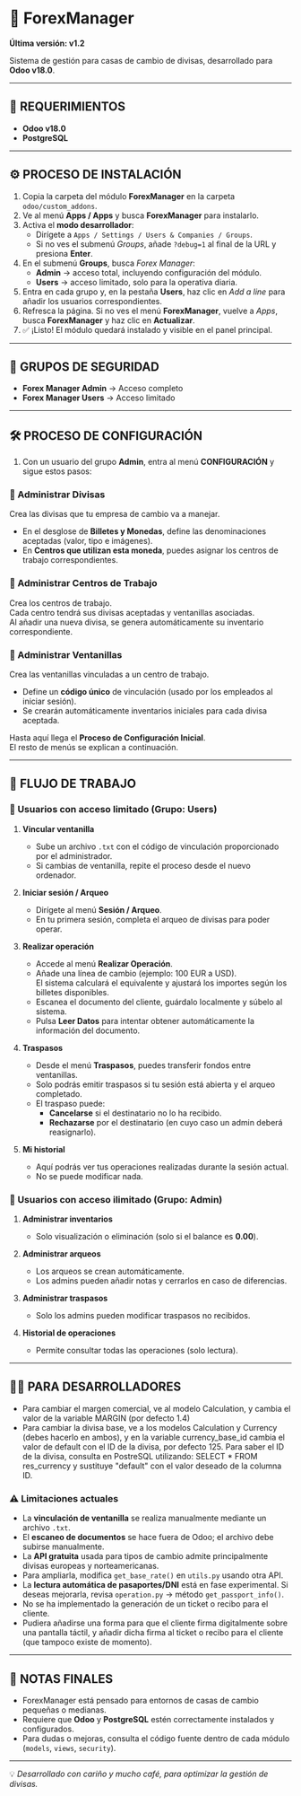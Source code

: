 # 💱 ForexManager
**Última versión: v1.2**

Sistema de gestión para casas de cambio de divisas, desarrollado para **Odoo v18.0**.

---

## 🧩 REQUERIMIENTOS

- **Odoo v18.0**
- **PostgreSQL**

---

## ⚙️ PROCESO DE INSTALACIÓN

1. Copia la carpeta del módulo **ForexManager** en la carpeta `odoo/custom_addons`.
2. Ve al menú **Apps / Apps** y busca **ForexManager** para instalarlo.
3. Activa el **modo desarrollador**:
   - Dirígete a `Apps / Settings / Users & Companies / Groups`.
   - Si no ves el submenú *Groups*, añade `?debug=1` al final de la URL y presiona **Enter**.
4. En el submenú **Groups**, busca *Forex Manager*:
   - **Admin** → acceso total, incluyendo configuración del módulo.
   - **Users** → acceso limitado, solo para la operativa diaria.
5. Entra en cada grupo y, en la pestaña **Users**, haz clic en *Add a line* para añadir los usuarios correspondientes.
6. Refresca la página. Si no ves el menú **ForexManager**, vuelve a *Apps*, busca **ForexManager** y haz clic en **Actualizar**.
7. ✅ ¡Listo! El módulo quedará instalado y visible en el panel principal.

---

## 👥 GRUPOS DE SEGURIDAD

- **Forex Manager Admin** → Acceso completo
- **Forex Manager Users** → Acceso limitado

---

## 🛠️ PROCESO DE CONFIGURACIÓN

1. Con un usuario del grupo **Admin**, entra al menú **CONFIGURACIÓN** y sigue estos pasos:

### 🔸 Administrar Divisas
Crea las divisas que tu empresa de cambio va a manejar.
- En el desglose de **Billetes y Monedas**, define las denominaciones aceptadas (valor, tipo e imágenes).
- En **Centros que utilizan esta moneda**, puedes asignar los centros de trabajo correspondientes.

### 🔸 Administrar Centros de Trabajo
Crea los centros de trabajo.  
Cada centro tendrá sus divisas aceptadas y ventanillas asociadas.  
Al añadir una nueva divisa, se genera automáticamente su inventario correspondiente.

### 🔸 Administrar Ventanillas
Crea las ventanillas vinculadas a un centro de trabajo.
- Define un **código único** de vinculación (usado por los empleados al iniciar sesión).
- Se crearán automáticamente inventarios iniciales para cada divisa aceptada.

Hasta aquí llega el **Proceso de Configuración Inicial**.  
El resto de menús se explican a continuación.

---

## 💼 FLUJO DE TRABAJO

### 👤 Usuarios con acceso limitado (Grupo: Users)

1. **Vincular ventanilla**
   - Sube un archivo `.txt` con el código de vinculación proporcionado por el administrador.
   - Si cambias de ventanilla, repite el proceso desde el nuevo ordenador.

2. **Iniciar sesión / Arqueo**
   - Dirígete al menú **Sesión / Arqueo**.
   - En tu primera sesión, completa el arqueo de divisas para poder operar.

3. **Realizar operación**
   - Accede al menú **Realizar Operación**.
   - Añade una línea de cambio (ejemplo: 100 EUR a USD).  
     El sistema calculará el equivalente y ajustará los importes según los billetes disponibles.
   - Escanea el documento del cliente, guárdalo localmente y súbelo al sistema.
   - Pulsa **Leer Datos** para intentar obtener automáticamente la información del documento.

4. **Traspasos**
   - Desde el menú **Traspasos**, puedes transferir fondos entre ventanillas.
   - Solo podrás emitir traspasos si tu sesión está abierta y el arqueo completado.
   - El traspaso puede:
     - **Cancelarse** si el destinatario no lo ha recibido.
     - **Rechazarse** por el destinatario (en cuyo caso un admin deberá reasignarlo).

5. **Mi historial**
   - Aquí podrás ver tus operaciones realizadas durante la sesión actual.
   - No se puede modificar nada.

### 👤 Usuarios con acceso ilimitado (Grupo: Admin)

1. **Administrar inventarios**
   - Solo visualización o eliminación (solo si el balance es **0.00**).

2. **Administrar arqueos**
   - Los arqueos se crean automáticamente.
   - Los admins pueden añadir notas y cerrarlos en caso de diferencias.

3. **Administrar traspasos**
   - Solo los admins pueden modificar traspasos no recibidos.

4. **Historial de operaciones**
   - Permite consultar todas las operaciones (solo lectura).

---

## 🧑‍💻 PARA DESARROLLADORES

   - Para cambiar el margen comercial, ve al modelo Calculation, y cambia el valor de la variable MARGIN (por defecto 1.4)
   - Para cambiar la divisa base, ve a los modelos Calculation y Currency (debes hacerlo en ambos), y en la variable currency_base_id cambia el valor de default con el ID de la divisa, por defecto 125. Para saber el ID de la divisa, consulta en PostreSQL utilizando: SELECT * FROM res_currency y sustituye "default" con el valor deseado de la columna ID.

### ⚠️ Limitaciones actuales

   - La **vinculación de ventanilla** se realiza manualmente mediante un archivo `.txt`.
   - El **escaneo de documentos** se hace fuera de Odoo; el archivo debe subirse manualmente.
   - La **API gratuita** usada para tipos de cambio admite principalmente divisas europeas y norteamericanas.
   - Para ampliarla, modifica `get_base_rate()` en `utils.py` usando otra API.
   - La **lectura automática de pasaportes/DNI** está en fase experimental. Si deseas mejorarla, revisa `operation.py` → método `get_passport_info()`.
   - No se ha implementado la generación de un ticket o recibo para el cliente.
   - Pudiera añadirse una forma para que el cliente firma digitalmente sobre una pantalla táctil, y añadir dicha firma al ticket o recibo para el cliente (que tampoco existe de momento).

---

## 🧾 NOTAS FINALES

   - ForexManager está pensado para entornos de casas de cambio pequeñas o medianas.
   - Requiere que **Odoo** y **PostgreSQL** estén correctamente instalados y configurados.
   - Para dudas o mejoras, consulta el código fuente dentro de cada módulo (`models`, `views`, `security`).

---

💡 *Desarrollado con cariño y mucho café, para optimizar la gestión de divisas.*
